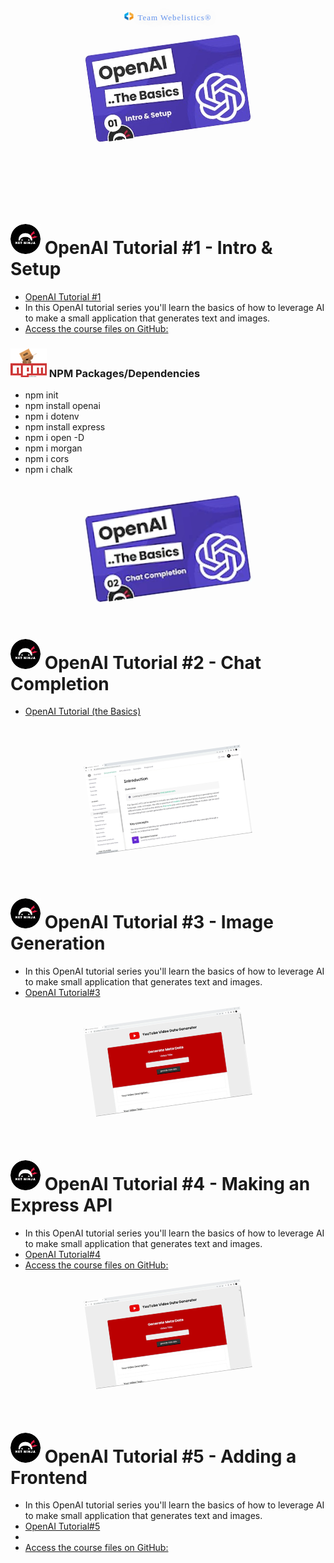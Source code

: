 <br />
<br />
<header style="display: inline-block;
               flex-flow: column;
               flex-direction: column;
               width: 100%;
               align-items: center;
               margin-left: auto;
               margin-right: auto;"
>
<img src="./src/images/tw_brackets.svg"
     style="display: inline-flex;
            margin-left: auto;
            margin-right: auto;
            width: 3%;"
 ></img>
<h4 style="display: inline-flex; 
           margin-left: 2px;
           margin-right: auto;
           font-family: Chango;
           font-size: 13px;
           font-weight: 100;
           text-shadow: 0px 0px 17px #ccc;
           color: hsla(219, 79%, 66%, 0.998);
           letter-spacing: 1px;"
>Team Webelistics®️</h4>
<br />
<br />
<img src="./src/images/imageMaster.png"
style="display: block; 
           margin-left: auto;
           margin-right: auto;
           width: 50%;
           rotate: -8deg;"
 ></img>
</header>
<br />
<br />
<br />
<br />

# ![Net Ninja](/src/images/image.png) OpenAI Tutorial #1 - Intro & Setup

-   [OpenAI Tutorial #1](https://www.youtube.com/watch?v=C4ve8Kjw9ZY)
-   In this OpenAI tutorial series you'll learn the basics of how to leverage AI to make a small application that generates text and images.
-   [Access the course files on GitHub:](https://www.youtube.com/redirect?event=video_description&redir_token=QUFFLUhqa2xLQ0paRHd4RUdEOEw4OXFFVGRBUXdJTURwd3xBQ3Jtc0tucGJzV01DVEVIMjRUelA2V1kybjVCX3FNZjYxZXRsN0Nkdlp6WV9COTk1aU40S3BuZkhSTEpWMkdrNjJJYkRVaHZMTWREZkhtbGdXX0JfdklZaHdPNUswZnVKcDFjMU9LcE9lTzQweWZEWjBPb0VScw&q=https%3A%2F%2Fgithub.com%2Fiamshaunjp%2FopenAI-basics&v=C4ve8Kjw9ZY)

### ![npm](src/images/npm-small.png) NPM Packages/Dependencies

-   npm init
-   npm install openai
-   npm i dotenv
-   npm install express
-   npm i open -D
-   npm i morgan
-   npm i cors
-   npm i chalk

<br />
<br />
<img src="./src/images/tutorial-2.webp"
style="display: block; 
           margin-left: auto;
           margin-right: auto;
           width: 50%;
           rotate: -8deg;"
 ></img>
<br />
<br />

# ![Net Ninja](/src/images/image.png) OpenAI Tutorial #2 - Chat Completion

-   [OpenAI Tutorial (the Basics)](https://www.youtube.com/playlist?list=PL4cUxeGkcC9ipdXMDVcGimIVMG_Z6-Vsu)

<br />
<br />

<img src="./src/images/tutorial-3.webp"
style="display: block;
margin-left: auto;
margin-right: auto;
width: 50%;
rotate: -8deg;"></img>

<br />
<br />

# ![Net Ninja](/src/images/image.png) OpenAI Tutorial #3 - Image Generation

-   In this OpenAI tutorial series you'll learn the basics of how to leverage AI to make small application that generates text and images.
-   [OpenAI Tutorial#3](https://www.youtube.com/watch?v=-VLUQTOnmMY&t=9s)
    <br />
    <br />

<img src="./src/images/tutorial-5.webp"
style="display: block;
margin-left: auto;
margin-right: auto;
width: 50%;
rotate: -8deg;"></img>

<br />
<br />

# ![Net Ninja](/src/images/image.png) OpenAI Tutorial #4 - Making an Express API

-   In this OpenAI tutorial series you'll learn the basics of how to leverage AI to make small application that generates text and images.
-   [OpenAI Tutorial#4](https://www.youtube.com/watch?v=ynyohARvZD4&t=5s)
-   [ Access the course files on GitHub:](https://www.youtube.com/redirect?event=video_description&redir_token=QUFFLUhqazJOOUxPT2RIVWl2VU5BWHJORmdScThkRENrQXxBQ3Jtc0tra24wZkRTa3dnN2l3bmVMUndTZlkyUGpPT29Jbkd6d2RJenMxYUI0dlZ2ajNWUjJQaGdJM0pzNmUweWFOenNuNktVYXJjdHVKNnRQSkt0ZERmeXpZQkRFN0dhOWw4U2o3WGhGMEJnR09YNkcweTBOWQ&q=https%3A%2F%2Fgithub.com%2Fiamshaunjp%2FopenAI-basics&v=ynyohARvZD4)
    <br />
    <br />

<img src="./src/images/tutorial-5.webp"
style="display: block;
margin-left: auto;
margin-right: auto;
width: 50%;
rotate: -8deg;"></img>

<br />
<br />

# ![Net Ninja](/src/images/image.png) OpenAI Tutorial #5 - Adding a Frontend

-   In this OpenAI tutorial series you'll learn the basics of how to leverage AI to make small application that generates text and images.
-   [OpenAI Tutorial#5](https://www.youtube.com/watch?v=2RXu31Clpmk)
-
-   [ Access the course files on GitHub:](https://www.youtube.com/redirect?event=video_description&redir_token=QUFFLUhqazJOOUxPT2RIVWl2VU5BWHJORmdScThkRENrQXxBQ3Jtc0tra24wZkRTa3dnN2l3bmVMUndTZlkyUGpPT29Jbkd6d2RJenMxYUI0dlZ2ajNWUjJQaGdJM0pzNmUweWFOenNuNktVYXJjdHVKNnRQSkt0ZERmeXpZQkRFN0dhOWw4U2o3WGhGMEJnR09YNkcweTBOWQ&q=https%3A%2F%2Fgithub.com%2Fiamshaunjp%2FopenAI-basics&v=ynyohARvZD4)
